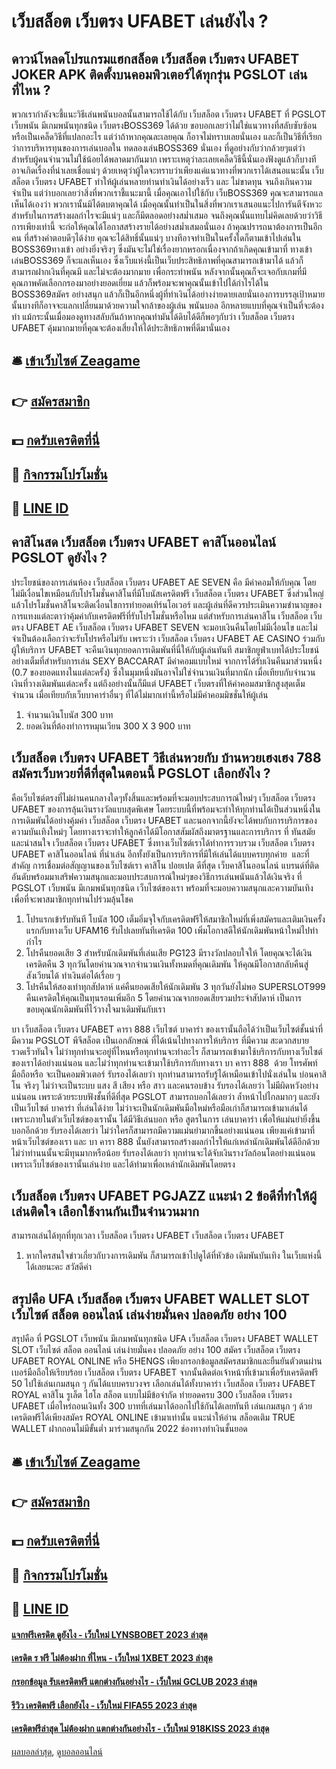 # เว็บสล็อต เว็บตรง UFABET เล่นยังไง ?
## ดาวน์โหลดโปรแกรมแฮกสล็อต เว็บสล็อต เว็บตรง UFABET JOKER APK ติดตั้งบนคอมพิวเตอร์ได้ทุกรุ่น PGSLOT เล่นที่ไหน ?
พวกเรากำลังจะชี้แนะวิธีเล่นพนันบอลนั้นสามารถใช้ได้กับ เว็บสล็อต เว็บตรง UFABET ที่ PGSLOT เว็บพนัน มีเกมพนันทุกชนิด เว็บตรงBOSS369 ได้ด้วย ขอบอกเลยว่าไม่ใช่แนวทางที่สลับซับซ้อน หรือเป็นเคล็ดวิธีที่แปลกอะไร แต่ว่าถ้าหากคุณละเลยคุณ ก็อาจไม่ทราบเลยนั่นเอง และก็เป็นวิธีที่เรียกว่าการบริหารทุนของการเล่นบอลใน ทดลองเล่นBOSS369 นั่นเอง ที่ดูอย่างกับว่ากล้วยๆแต่ว่าสำหรับผู้คนจำนวนไม่ใช้น้อยได้พลาดมากันมาก เพราะเหตุว่าละเลยเคล็ดวิธีนี้นั่นเองฟังดูแล้วก็บางทีอาจเกิดเรื่องที่น่าเลยเชื่อแน่ๆ ด้วยเหตุว่าผู้ใดจะทราบว่าเพียงแค่แนวทางที่พวกเราได้เสนอแนะนั้น เว็บสล็อต เว็บตรง UFABET ทำให้ผู้เล่นหลายท่านทำเงินได้อย่างเร็ว และ ไม่ขาดทุน จนถึงเกินความจำเป็น แต่ว่าบอกเลยว่าสิ่งที่พวกเราชี้แนะมานี้ เมื่อคุณเอาไปใช้กับ เว็บBOSS369 คุณจะสามารถแลเห็นได้เองว่า พวกเรานั้นมิได้ตบตาคุณได้ เมื่อคุณนั้นทำเป็นในสิ่งที่พวกเราเสนอแนะไปการันตีจังหวะสำหรับในการสร้างผลกำไรจะมีแน่ๆ และก็มีตลอดอย่างสม่ำเสมอ จนถึงคุณนั้นแทบไม่คิดเลยด้วยว่าวิธีการเพียงเท่านี้ จะก่อให้คุณได้โอกาสสร้างรายได้อย่างสม่ำเสมอนั่นเอง
ถ้าคุณปรารถนาต้องการเป็นอีกคน ที่สร้างคำตอบดีๆได้ง่าย คุณจะได้สิทธิ์นั้นแน่ๆ บางทีอาจทำเป็นในครั้งใดก็ตามเข้าไปเล่นใน BOSS369ทางเข้า อย่างยิ่งจริงๆ ซึ่งมันจะไม่ใช่เรื่องยากหรอกเนื่องจากถ้าเกิดคุณเข้ามาที่ ทางเข้าเล่นBOSS369 ก็จะแลเห็นเอง ซึ่งเว็บแห่งนี้เป็นเว็บประสิทธิภาพที่คุณสามารถเข้ามาได้ แล้วก็สามารถฝากเงินที่คุณมี และไม่จะต้องมากมาย เพื่อกระทำพนัน หลังจากนั้นคุณก็จะเจอกับเกมที่มีคุณภาพคัดเลือกกรองมาอย่างยอดเยี่ยม แล้วก็พร้อมจะพาคุณนั้นเข้าไปได้กำไรได้ใน BOSS369สมัคร อย่างสนุก แล้วก็เป็นอีกหนึ่งผู้ที่ทำเงินได้อย่างง่ายดายเลยนั่นเองการบรรลุเป้าหมายนั้นบางทีก็อาจจะแลกเปลี่ยนมาด้วยความใจกล้าของผู้เล่น พนันบอล อีกหลายแบบที่คุณจำเป็นที่จะต้องทำ แม้กระนั้นเมื่อมองดูทางสลับกันถ้าหากคุณทำมันได้ดิบได้ดีก็พอๆกับว่า เว็บสล็อต เว็บตรง UFABET คุ้มมากมายที่คุณจะต้องเสี่ยงให้ได้ประสิทธิภาพที่ดีมานั่นเอง

## 🛎 [เข้าเว็บไซต์ Zeagame](https://bit.ly/3SdLNi2)
## 👉 [สมัครสมาชิก](https://bit.ly/3SdLNi2)
## 💵 [กดรับเครดิตที่นี่](https://bit.ly/3dyRKHj)
## 👑 [กิจกรรมโปรโมชั่น](https://bit.ly/3dyRKHj)
## 📱 [LINE ID](https://bit.ly/3dyRKHj)

## คาสิโนสด เว็บสล็อต เว็บตรง UFABET คาสิโนออนไลน์ PGSLOT ดูยังไง ?
ประโยชน์ของการเล่นห้อง เว็บสล็อต เว็บตรง UFABET AE SEVEN คือ มีค่าคอมให้กับคุณ โดยไม่มีเงื่อนไขเหมือนกับโปรโมชั่นคาสิโนที่มีโบนัสเครดิตฟรี เว็บสล็อต เว็บตรง UFABET ซึ่งส่วนใหญ่แล้วโปรโมชั่นคาสิโนจะติดเงื่อนไขการทำยอดเทิร์นโอเวอร์ และผู้เล่นที่ดีควรประเมินความชำนาญของการแทงแต่ละตาว่าคุ้มค่ากับเครดิตฟรีที่รับโปรโมชั่นหรือไหม แต่สำหรับการเล่นคาสิโน เว็บสล็อต เว็บตรง UFABET AE เว็บสล็อต เว็บตรง UFABET SEVEN จะมอบเงินคืนโดยไม่มีเงื่อนไข และไม่จำเป็นต้องเลือกว่าจะรับโปรหรือไม่รับ เพราะว่า เว็บสล็อต เว็บตรง UFABET AE CASINO ร่วมกับผู้ให้บริการ UFABET จะคืนเงินทุกยอดการเดิมพันที่นี่ให้กับผู้เล่นทันที
สมาชิกยูฟ่าเบทได้ประโยชน์อย่างเต็มที่สำหรับการเล่น SEXY BACCARAT มีค่าคอมแบบใหม่ จากการได้รับเงินคืนมาส่วนหนึ่ง (0.7 ของยอดแทงในแต่ละครั้ง) ซึ่งในมุมหนึ่งมันอาจไม่ใช่จำนวนเงินที่มากนัก เมื่อเทียบกับจำนวนเงินที่วางเดิมพันแต่ละครั้ง แต่ถึงอย่างนั้นก็มีแต่ UFABET เว็บตรงที่ให้ค่าคอมสมาชิกสูงสุดเต็มจำนวน เมื่อเทียบกับเว็บบาคาร่าอื่นๆ ที่ได้ไม่มากเท่านี้หรือไม่มีค่าคอมมิชชั่นให้ผู้เล่น
1. จำนวนเงินโบนัส 300 บาท
2. ยอดเงินที่ต้องทำการหมุนเวียน 300 X 3 900 บาท

## เว็บสล็อต เว็บตรง UFABET วิธีเล่นหวยกับ บ้านหวยเฮงเฮง 788 สมัครเว็บหวยที่ดีที่สุดในตอนนี้ PGSLOT เลือกยังไง ?
คือเว็บไซต์ตรงที่ไม่ผ่านคนกลางใดๆทั้งสิ้นและพร้อมที่จะมอบประสบการณ์ใหม่ๆ เว็บสล็อต เว็บตรง UFABET ของการลุ้นเงินรางวัลแบบสุดพิเศษ โดยระบบนี้ที่พร้อมจะทำให้ทุกท่านได้เป็นส่วนหนึ่งในการเดิมพันได้อย่างคุ้มค่า เว็บสล็อต เว็บตรง UFABET และนอกจากนี้ยังจะได้พบกับการบริการของความบันเทิงใหม่ๆ
โดยทางเราจะทำให้ลูกค้าได้มีโอกาสสัมผัสถึงมาตรฐานและการบริการ ที่ ทันสมัยและน่าสนใจ เว็บสล็อต เว็บตรง UFABET ซึ่งทางเว็บไซต์เราได้ทำการรวบรวม เว็บสล็อต เว็บตรง UFABET คาสิโนออนไลน์ ที่น่าเล่น อีกทั้งยังเป็นการบริการที่มีให้เล่นได้แบบครบทุกค่าย  และที่สำคัญ การเชื่อมต่อสัญญานของเว็บไซต์เรา
คาสิโน ปอยเปต ดีที่สุด เว็บคาสิโนออนไลน์ แบรนด์ที่ติดอันดับพร้อมมาเสริฟความสนุกและมอบประสบการณ์ใหม่ๆของวิธีการเล่นพนันแล้วได้เงินจริง ที่ PGSLOT เว็บพนัน มีเกมพนันทุกชนิด เว็บไซต์ของเรา พร้อมที่จะมอบความสนุกและความบันเทิง เพื่อที่จะพาสมาชิกทุกท่านไปร่วมลุ้นโชค
1. โปรแรกเข้ารับทันที โบนัส 100 เต็มอิ่มจุใจกับเครดิตฟรีให้สมาชิกใหม่ที่เพิ่งสมัครและเติมเงินครั้งแรกกับทางเว็บ UFAM16 รับไปเลยทันทีเครดิต 100 เพิ่มโอกาสดีให้นักเดิมพันหน้าใหม่ไปทำกำไร
2. โปรคืนยอดเสีย 3 สำหรับนักเดิมพันที่เล่นเสีย PG123 มีรางวัลปลอบใจให้ โดยคุณจะได้เงินเครดิตคืน 3 ทุกวันโดยคำนวณจากจำนวนเงินทั้งหมดที่คุณเดิมพัน ให้คุณมีโอกาสกลับคืนสู่สังเวียนได้ ทำเงินต่อได้เรื่อย ๆ
3. โปรคืนให้สองเท่าทุกสัปดาห์ แค่คืนยอดเสียให้นักเดิมพัน 3 ทุกวันยังไม่พอ SUPERSLOT999 คืนเครดิตให้คุณเป็นทุนรอนเพิ่มอีก 5 โดยคำนวณจากยอดเสียรวมประจำสัปดาห์ เป็นการขอบคุณนักเดิมพันที่ไว้วางใจมาเดิมพันกับเรา

บา เว็บสล็อต เว็บตรง UFABET คารา 888 เว็บไซต์ บาคาร่า ของเรานั้นถือได้ว่าเป็นเว็บไซต์ชั้นนำที่มีความ PGSLOT พีจีสล็อต เป็นเอกลักษณ์ ที่ได้เน้นไปทางการให้บริการ ที่มีความ สะดวกสบายรวดเร็วทันใจ ไม่ว่าทุกท่านจะอยู่ที่ไหนหรือทุกท่านจะทำอะไร ก็สามารถเข้ามาใช้บริการกับทางเว็บไซต์ของเราได้อย่างแน่นอน และไม่ว่าทุกท่านจะเข้ามาใช้บริการกับทางเรา บา คารา 888  ด้วย โทรศัพท์มือถือหรือ จะเป็นคอมพิวเตอร์ รับรองได้เลยว่า ทุกท่านสามารถรับรู้ได้เหมือนเข้าไปนั่งเล่นใน บ่อนคาสิโน จริงๆ ไม่ว่าจะเป็นระบบ แสง สี เสียง หรือ สาว และคนรอบข้าง รับรองได้เลยว่า ไม่มีผิดหวังอย่างแน่นอน เพราะด้วยระบบฟังชั้นที่ดีที่สุด PGSLOT สามารถบอกได้เลยว่า ล้ำหน้าไปไกลมากๆ และยัง เป็นเว็บไซต์ บาคาร่า ที่เล่นได้ง่าย ไม่ว่าจะเป็นนักเดิมพันมือใหม่หรือมือเก่าก็สามารถเข้ามาเล่นได้ เพราะภายในตัวเว็บไซต์ของเรานั้น ได้มีวิธีเล่นบอก หรือ สูตรในการ เล่นบาคาร่า เพื่อให้แม่นยำยิ่งขึ้น บอกอีกด้วย รับรองได้เลยว่า ไม่ว่าใครก็สามารถมีความแม่นยำมากขึ้นอย่างแน่นอน เพียงแค่เข้ามาที่หน้าเว็บไซต์ของเรา และ บา คารา 888 นั้นยังสามารถสร้างผลกำไรให้แก่เหล่านักเดิมพันได้ดีอีกด้วย ไม่ว่าท่านนนั้นจะมีทุนมากหรือน้อย รับรองได้เลยว่า ทุกท่านจะได้จับเงินรางวัลก้อนโตอย่างแน่นอน เพราะเว็บไซต์ของเรานั้นเล่นง่าย และได้ทำมาเพื่อเหล่านักเดิมพันโดยตรง

## เว็บสล็อต เว็บตรง UFABET PGJAZZ แนะนำ 2 ข้อดีที่ทำให้ผู้เล่นติดใจ เลือกใช้งานกันเป็นจำนวนมาก
สามารถเล่นได้ทุกที่ทุกเวลา เว็บสล็อต เว็บตรง UFABET เว็บสล็อต เว็บตรง UFABET
1. หากใครสนใจข่าวเกี่ยวกับวงการเดิมพัน ก็สามารถเข้าไปดูได้ที่หัวข้อ เดิมพันบันเทิง ในเว็บแห่งนี้ได้เลยนะคะ สวัสดีค่า

## สรุปคือ UFA เว็บสล็อต เว็บตรง UFABET WALLET SLOT เว็บไซต์ สล็อต ออนไลน์ เล่นง่ายมั่นคง ปลอดภัย อย่าง 100
สรุปคือ ที่ PGSLOT เว็บพนัน มีเกมพนันทุกชนิด UFA เว็บสล็อต เว็บตรง UFABET WALLET SLOT เว็บไซต์ สล็อต ออนไลน์ เล่นง่ายมั่นคง ปลอดภัย อย่าง 100 สมัคร เว็บสล็อต เว็บตรง UFABET ROYAL ONLINE หรือ 5HENGS เพียงกรอกข้อมูลสมัครสมาชิกและยืนยันตัวตนผ่านเบอร์มือถือให้เรียบร้อย เว็บสล็อต เว็บตรง UFABET จากนั้นติดต่อเจ้าหน้าที่เข้ามาเพื่อรับเครดิตฟรี 50 ไปใช้เล่นเกมสนุก ๆ กันได้แบบครบวงจร เลือกเล่นได้ทั้งบาคาร่า เว็บสล็อต เว็บตรง UFABET ROYAL คาสิโน รูเล็ต ไฮโล สล็อต แบบไม่มีข้อจำกัด ทำยอดครบ 300 เว็บสล็อต เว็บตรง UFABET เมื่อไหร่ถอนเงินทั้ง 300 บาทที่เล่นมาได้ออกไปใช้กันได้เลยทันที เล่นเกมสนุก ๆ ด้วยเครดิตฟรีได้เพียงสมัคร ROYAL ONLINE เข้ามาเท่านั้น
แนะนำให้อ่าน สล็อตเติม TRUE WALLET ฝากถอนไม่มีขั้นต่ำ มาร่วมสนุกกัน 2022 ช่องทางทำเงินชั้นยอด

## 🛎 [เข้าเว็บไซต์ Zeagame](https://bit.ly/3SdLNi2)
## 👉 [สมัครสมาชิก](https://bit.ly/3SdLNi2)
## 💵 [กดรับเครดิตที่นี่](https://bit.ly/3dyRKHj)
## 👑 [กิจกรรมโปรโมชั่น](https://bit.ly/3dyRKHj)
## 📱 [LINE ID](https://bit.ly/3dyRKHj)

#### [แจกฟรีเครดิต ดูยังไง - เว็บใหม่ LYNSBOBET 2023 ล่าสุด](https://atom.io/themes/แจกฟรีเครดิต%20ดูยังไง%20-%20เว็บใหม่%20lynsbobet%202023%20ล่าสุด)
#### [เครดิต ร ฟรี ไม่ต้องฝาก ที่ไหน - เว็บใหม่ 1XBET 2023 ล่าสุด](https://atom.io/themes/เครดิต%20ร%20ฟรี%20ไม่ต้องฝาก%20ที่ไหน%20-%20เว็บใหม่%201xbet%202023%20ล่าสุด)
#### [กรอกข้อมูล รับเครดิตฟรี แตกต่างกันอย่างไร - เว็บใหม่ GCLUB 2023 ล่าสุด](https://atom.io/themes/กรอกข้อมูล%20รับเครดิตฟรี%20แตกต่างกันอย่างไร%20-%20เว็บใหม่%20gclub%202023%20ล่าสุด)
#### [รีวิว เครดิตฟรี เลือกยังไง - เว็บใหม่ FIFA55 2023 ล่าสุด](https://atom.io/themes/รีวิว%20เครดิตฟรี%20เลือกยังไง%20-%20เว็บใหม่%20fifa55%202023%20ล่าสุด)
#### [เครดิตฟรีล่าสุด ไม่ต้องฝาก แตกต่างกันอย่างไร - เว็บใหม่ 918KISS 2023 ล่าสุด](https://atom.io/themes/เครดิตฟรีล่าสุด%20ไม่ต้องฝาก%20แตกต่างกันอย่างไร%20-%20เว็บใหม่%20918kiss%202023%20ล่าสุด)

[ผลบอลล่าสุด](https://siamsport.tv "ผลบอลล่าสุด"), [ดูบอลออนไลน์](https://siamsport.tv/ดูบอลสด "ดูบอลออนไลน์")